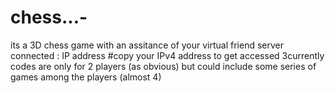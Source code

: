 # chess...-
its a 3D chess game with an assitance of your virtual friend 
server connected : IP address 
#copy your IPv4 address to get accessed 
3currently codes are only for 2 players (as obvious) but could include some series of games among the players (almost 4)
